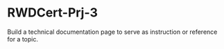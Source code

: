 # RWDCert-Prj-3
Build a technical documentation page to serve as instruction or reference for a topic.
